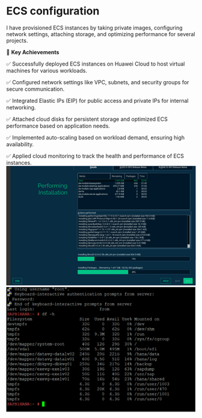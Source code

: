 # ECS configuration
I have provisioned ECS instances by taking private images, configuring network settings, attaching storage, and optimizing performance for several projects.

🔹 **Key Achievements**

✅ Successfully deployed ECS instances on Huawei Cloud to host virtual machines for various workloads.

✅ Configured network settings like VPC, subnets, and security groups for secure communication.

✅ Integrated Elastic IPs (EIP) for public access and private IPs for internal networking.

✅ Attached cloud disks for persistent storage and optimized ECS performance based on application needs.

✅ Implemented auto-scaling based on workload demand, ensuring high availability.

✅ Applied cloud monitoring to track the health and performance of ECS instances.
<img src="image.png" alt="account" width="600">
<img src="img2.png" alt="account" width="600">


